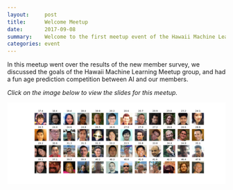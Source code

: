 ```yaml
---
layout:     post
title:      Welcome Meetup
date:       2017-09-08
summary:    Welcome to the first meetup event of the Hawaii Machine Learning Meetup group.
categories: event
---
```


In this meetup went over the results of the new member survey, we discussed the goals of the Hawaii Machine Learning Meetup group, and had a fun age prediction competition between AI and our members. 

*Click on the image below to view the slides for this meetup.*
<p align="center">
	<a href="https://www.slideshare.net/MichaelMotoki/hawaii-machine-learning-our-inaugural-meetup">
		<img src="https://github.com/hawaiimachinelearning/hawaiimachinelearning.github.io/raw/master/slides/members.png" alt="Welcome Presentation Slides">
	</a>
</p>


